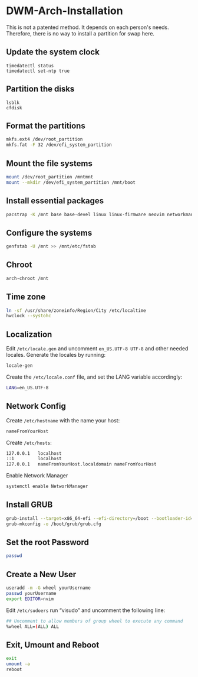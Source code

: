 # DWM-Arch-Installation
This is not a patented method. It depends on each person's needs. Therefore, there is no way to install a partition for swap here.

## Update the system clock
```shell
timedatectl status
timedatectl set-ntp true
```
## Partition the disks
```shell
lsblk
cfdisk
```
## Format the partitions
```sh
mkfs.ext4 /dev/root_partition
mkfs.fat -F 32 /dev/efi_system_partition
```
## Mount the file systems
```sh
mount /dev/root_partition /mntmnt
mount --mkdir /dev/efi_system_partition /mnt/boot
```
## Install essential packages
```sh
pacstrap -K /mnt base base-devel linux linux-firmware neovim networkmanager network-manager-applet grub efibootmgr linux-headers mtools git xdg-user-dirs
```
## Configure the systems
```sh
genfstab -U /mnt >> /mnt/etc/fstab
```
## Chroot
```sh
arch-chroot /mnt
```
## Time zone
```sh
ln -sf /usr/share/zoneinfo/Region/City /etc/localtime
hwclock --systohc
```
## Localization
Edit `/etc/locale.gen` and uncomment `en_US.UTF-8 UTF-8` and other needed locales. Generate the locales by running:
```sh
locale-gen
```
Create the `/etc/locale.conf` file, and set the LANG variable accordingly:
```sh
LANG=en_US.UTF-8
```
## Network Config
Create `/etc/hostname` with the name your host:
```sh
nameFromYourHost
```
Create `/etc/hosts`:
```sh
127.0.0.1   localhost
::1         localhost
127.0.0.1   nameFromYourHost.localdomain nameFromYourHost
```
Enable Network Manager
```sh
systemctl enable NetworkManager
```
## Install GRUB
```sh
grub-install --target=x86_64-efi --efi-directory=/boot --bootloader-id=GRUB
grub-mkconfig -o /boot/grub/grub.cfg
```
## Set the root Password
```sh
passwd
```
## Create a New User
```sh
useradd -m -G wheel yourUsername
passwd yourUsername  
export EDITOR=nvim
```
Edit `/etc/sudoers` run “visudo” and uncomment the following line:
```sh
## Uncomment to allow members of group wheel to execute any command
%wheel ALL=(ALL) ALL
```
## Exit, Umount and Reboot
```sh
exit
umount -a
reboot  
```
